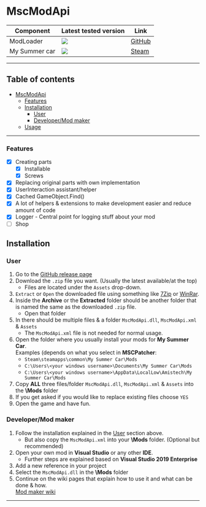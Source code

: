 # MscModApi

| Component     | Latest tested version                                                 | Link                                                              |
|---------------|-----------------------------------------------------------------------|-------------------------------------------------------------------|
|ModLoader      | ![](https://img.shields.io/badge/v1.2-blue.svg)                       | [GitHub](https://github.com/piotrulos/MSCModLoader)               |
|My Summer car  | ![](https://img.shields.io/badge/experimental_12.10.2021-orange.svg)  | [Steam](https://store.steampowered.com/app/516750/My_Summer_Car/) |

---
## Table of contents

- [MscModApi](#mscmodapi)
    * [Features](#features)
    * [Installation](#installation)
        * [User](#user)
        * [Developer/Mod maker](#developermod-maker)
    * [Usage](#usage)

---

### Features

- [X] Creating parts
  - [X] Installable
  - [X] Screws 
- [X] Replacing original parts with own implementation
- [X] UserInteraction assistant/helper
- [X] Cached GameObject.Find()
- [X] A lot of helpers & extensions to make development easier and reduce amount of code 
- [X] Logger - Central point for logging stuff about your mod
- [ ] Shop

## Installation

### User
1. Go to the [GitHub release page](https://github.com/MarvinBeym/MscModApi/releases)
2. Download the ``.zip`` file you want. (Usually the latest available/at the top)
   - Files are located under the ``Assets`` drop-down.
3. ``Extract`` or ``Open`` the downloaded file using something like [7Zip](https://www.7-zip.de/) or [WinRar](https://winrar.de/index.php).
4. Inside the **Archive** or the **Extracted** folder should be another folder that is named the same as the downloaded ``.zip`` file.
   - Open that folder
5. In there should be multiple files & a folder ``MscModApi.dll``, ``MscModApi.xml`` & ``Assets``
   - The ``MscModApi.xml`` file is not needed for normal usage.
6. Open the folder where you usually install your mods for **My Summer Car**.  
    Examples (depends on what you select in **MSCPatcher**:
    - ``Steam\steamapps\common\My Summer Car\Mods``
    - ``C:\Users\<your windows username>\Documents\My Summer Car\Mods``
    - ``C:\Users\<your windows username>\AppData\LocalLow\Amistech\My Summer Car\Mods``
7. Copy **ALL** three files/folder ``MscModApi.dll``, ``MscModApi.xml`` & ``Assets`` into the **\Mods** folder
8. If you get asked if you would like to replace existing files choose ``YES``
9. Open the game and have fun.

### Developer/Mod maker
1. Follow the installation explained in the [User](#user) section above.
   - But also copy the ``MscModApi.xml`` into your **\Mods** folder. (Optional but recommended)
2. Open your own mod in **Visual Studio** or any other **IDE**.
   - Further steps are explained based on **Visual Studio 2019 Enterprise**
3. Add a new reference in your project
4. Select the ``MscModApi.dll`` in the **\Mods** folder
5. Continue on the wiki pages that explain how to use it and what can be done & how.  
   [Mod maker wiki](https://github.com/MarvinBeym/MscModApi/wiki/Development-Mod-making-Using-the-api)
---
